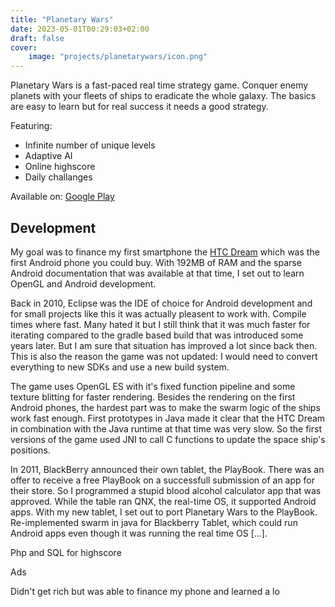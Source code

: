 ```yaml
---
title: "Planetary Wars"
date: 2023-05-01T00:29:03+02:00
draft: false
cover:
    image: "projects/planetarywars/icon.png"
---
```


Planetary Wars is a fast-paced real time strategy game. Conquer enemy planets with your fleets of ships to eradicate the whole galaxy. The basics are easy to learn but for real success it needs a good strategy.

Featuring:
- Infinite number of unique levels
- Adaptive AI
- Online highscore
- Daily challanges

Available on: [Google Play](https://play.google.com/store/apps/details?id=com.chris.pwars)

## Development

My goal was to finance my first smartphone the [HTC Dream](https://en.wikipedia.org/wiki/HTC_Dream) which was the first Android phone you could buy. With 192MB of RAM and the sparse Android documentation that was available at that time, I set out to learn OpenGL and Android development. 

Back in 2010, Eclipse was the IDE of choice for Android development and for small projects like this it was actually pleasent to work with. Compile times where fast. Many hated it but I still think that it was much faster for iterating compared to the gradle based build that was introduced some years later. But I am sure that situation has improved a lot since back then. This is also the reason the game was not updated: I would need to convert everything to new SDKs and use a new build system.

The game uses OpenGL ES with it's fixed function pipeline and some texture blitting for faster rendering. Besides the rendering on the first Android phones, the hardest part was to make the swarm logic of the ships work fast enough. First prototypes in Java made it clear that the HTC Dream in combination with the Java runtime at that time was very slow. So the first versions of the game used JNI to call C functions to update the space ship's positions.

In 2011, BlackBerry announced their own tablet, the PlayBook. There was an offer to receive a free PlayBook on a successfull submission of an app for their store. So I programmed a stupid blood alcohol calculator app that was approved.
While the table ran QNX, the real-time OS, it supported Android apps. With my new tablet, I set out to port Planetary Wars to the PlayBook. 
Re-implemented swarm in java for Blackberry Tablet, which could run Android apps even though it was running the real time OS [...].

Php and SQL for highscore

Ads

Didn't get rich but was able to finance my phone and learned a lo